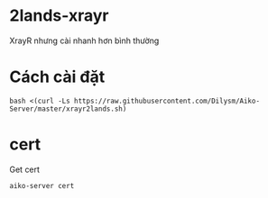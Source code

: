 # 2lands-xrayr

XrayR nhưng cài nhanh hơn bình thường

# Cách cài đặt

```
bash <(curl -Ls https://raw.githubusercontent.com/Dilysm/Aiko-Server/master/xrayr2lands.sh)
```
# cert
Get cert
```
aiko-server cert
```
